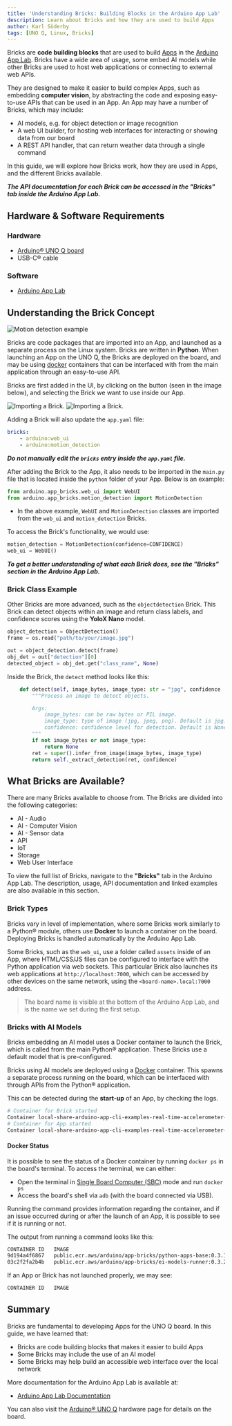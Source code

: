```yaml
---
title: 'Understanding Bricks: Building Blocks in the Arduino App Lab'
description: Learn about Bricks and how they are used to build Apps
author: Karl Söderby
tags: [UNO Q, Linux, Bricks]
---
```


Bricks are **code building blocks** that are used to build [Apps](/software/app-lab/tutorials/getting-started/) in the [Arduino App Lab](/software/app-lab). Bricks have a wide area of usage, some embed AI models while other Bricks are used to host web applications or connecting to external web APIs.

They are designed to make it easier to build complex Apps, such as embedding **computer vision**, by abstracting the code and exposing easy-to-use APIs that can be used in an App. An App may have a number of Bricks, which may include:
- AI models, e.g. for object detection or image recognition
- A web UI builder, for hosting web interfaces for interacting or showing data from our board
- A REST API handler, that can return weather data through a single command

In this guide, we will explore how Bricks work, how they are used in Apps, and the different Bricks available.

***The API documentation for each Brick can be accessed in the "Bricks" tab inside the Arduino App Lab.***

## Hardware & Software Requirements

### Hardware

- [Arduino® UNO Q board](https://store.arduino.cc/products/uno-q)
- USB-C® cable

### Software

- [Arduino App Lab](https://www.arduino.cc/en/uno-q/)

## Understanding the Brick Concept

![Motion detection example](assets/motion-detection.png)

Bricks are code packages that are imported into an App, and launched as a separate process on the Linux system. Bricks are written in **Python**. When launching an App on the UNO Q, the Bricks are deployed on the board, and may be using [docker](https://www.docker.com/) containers that can be interfaced with from the main application through an easy-to-use API.

Bricks are first added in the UI, by clicking on the button (seen in the image below), and selecting the Brick we want to use inside our App. 

![Importing a Brick.](assets/add-brick-1.png)
![Importing a Brick.](assets/add-brick-2.png)

Adding a Brick will also update the `app.yaml` file:

```yaml
bricks:
    - arduino:web_ui
    - arduino:motion_detection
```

***Do not manually edit the `bricks` entry inside the `app.yaml` file.***

After adding the Brick to the App, it also needs to be imported in the `main.py` file that is located inside the `python` folder of your App. Below is an example:

```python
from arduino.app_bricks.web_ui import WebUI
from arduino.app_bricks.motion_detection import MotionDetection
```

- In the above example, `WebUI` and `MotionDetection` classes are imported from the `web_ui` and `motion_detection` Bricks. 

To access the Brick's functionality, we would use:

```python
motion_detection = MotionDetection(confidence=CONFIDENCE)
web_ui = WebUI()
```

***To get a better understanding of what each Brick does, see the "Bricks" section in the Arduino App Lab.***

### Brick Class Example

Other Bricks are more advanced, such as the `objectdetection` Brick. This Brick can detect objects within an image and return class labels, and confidence scores using the **YoloX Nano** model.

```python
object_detection = ObjectDetection()
frame = os.read("path/to/your/image.jpg")

out = object_detection.detect(frame)
obj_det = out["detection"][0]
detected_object = obj_det.get("class_name", None)
```

Inside the Brick, the `detect` method looks like this:

```python
    def detect(self, image_bytes, image_type: str = "jpg", confidence :float = None) -> dict:
        """Process an image to detect objects.

        Args:
            image_bytes: can be raw bytes or PIL image.
            image_type: type of image (jpg, jpeg, png). Default is jpg.
            confidence: confidence level for detection. Default is None (use module defaults).
        """
        if not image_bytes or not image_type:
            return None
        ret = super().infer_from_image(image_bytes, image_type)
        return self._extract_detection(ret, confidence)
```

## What Bricks are Available?

There are many Bricks available to choose from. The Bricks are divided into the following categories:
- AI - Audio
- AI - Computer Vision
- AI - Sensor data
- API
- IoT
- Storage
- Web User Interface

To view the full list of Bricks, navigate to the **"Bricks"** tab in the Arduino App Lab. The description, usage, API documentation and linked examples are also available in this section.

### Brick Types

Bricks vary in level of implementation, where some Bricks work similarly to a Python® module, others use **Docker** to launch a container on the board. Deploying Bricks is handled automatically by the Arduino App Lab. 

Some Bricks, such as the `web_ui`, use a folder called `assets` inside of an App, where HTML/CSS/JS files can be configured to interface with the Python application via web sockets. This particular Brick also launches its web applications at `http://localhost:7000`, which can be accessed by other devices on the same network, using the `<board-name>.local:7000` address.

> The board name is visible at the bottom of the Arduino App Lab, and is the name we set during the first setup.

### Bricks with AI Models

Bricks embedding an AI model uses a Docker container to launch the Brick, which is called from the main Python® application. These Bricks use a default model that is pre-configured.

Bricks using AI models are deployed using a [Docker](https://www.docker.com/) container. This spawns a separate process running on the board, which can be interfaced with through APIs from the Python® application.

This can be detected during the **start-up** of an App, by checking the logs. 

```sh
# Container for Brick started
Container local-share-arduino-app-cli-examples-real-time-accelerometer-ei-motion-detection-runner-1  Started
# Container for App started
Container local-share-arduino-app-cli-examples-real-time-accelerometer-main-1  Started
```

#### Docker Status

It is possible to see the status of a Docker container by running `docker ps` in the board's terminal. To access the terminal, we can either:
- Open the terminal in [Single Board Computer (SBC)](/tutorials/uno-q/single-board-computer) mode and run `docker ps`
- Access the board's shell via `adb` (with the board connected via USB).

Running the command provides information regarding the container, and if an issue occurred during or after the launch of an App, it is possible to see if it is running or not.

The output from running a command looks like this:

```sh
CONTAINER ID   IMAGE                                                      COMMAND                  CREATED        STATUS         PORTS                                       NAMES
9d194a4f6867   public.ecr.aws/arduino/app-bricks/python-apps-base:0.3.1   "/run.sh"                41 hours ago   Up 6 minutes   0.0.0.0:7000->7000/tcp, :::7000->7000/tcp   local-share-arduino-app-cli-examples-real-time-accelerometer-main-1
03c2f2fa2b4b   public.ecr.aws/arduino/app-bricks/ei-models-runner:0.3.2   "node /app/linux/nod…"   41 hours ago   Up 6 minutes   127.0.0.1:1337->1337/tcp                    local-share-arduino-app-cli-examples-real-time-accelerometer-ei-motion-detection-runner-1
```

If an App or Brick has not launched properly, we may see:

```sh
CONTAINER ID   IMAGE                                                      COMMAND                  CREATED        STATUS         PORTS                                       NAMES
```

## Summary

Bricks are fundamental to developing Apps for the UNO Q board. In this guide, we have learned that:
- Bricks are code building blocks that makes it easier to build Apps
- Some Bricks may include the use of an AI model
- Some Bricks may help build an accessible web interface over the local network

More documentation for the Arduino App Lab is available at:
- [Arduino App Lab Documentation](https://docs.arduino.cc/software/app-lab/)

You can also visit the [Arduino® UNO Q](/hardware/uno-q) hardware page for details on the board. 

